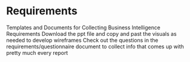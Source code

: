 # Requirements
Templates and Documents for Collecting Business Intelligence Requirements
Download the ppt file and copy and past the visuals as needed to develop wireframes
Check out the questions in the requirements/questionnaire document to collect info that comes up with pretty much every report
